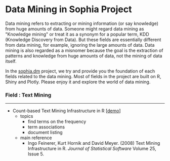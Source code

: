 # Data Mining in Sophia Project

Data mining refers to extracting or mining information (or say knowledge) from huge amounts of data. Someone might regard data mining as "Knowledge mining" or treat it as a synonym for a popular term, KDD (Knowledge Discovery from Data). But these fields are essentially different from data mining, for example, ignoring the large amounts of data. Data mining is also regarded as a misnomer because the goal is the extraction of patterns and knowledge from huge amounts of data, not the mining of data itself.

In the [sophia.dm](https://github.com/jiankaiwang/sophia.dm) project, we try and provide you the foundation of each fields related to the data mining. Most of fields in the project are built on R, Shiny and Plotly. Please enjoy it and explore the world of data mining.

### Field : Text Mining
---

* Count-based Text Mining Infrastructure in R [[demo](http://jkw.cloudapp.net:3838/tm/)]
  * topics
    * find terms on the frequency
    * term associations
    * document listing
  * main reference
    * Ingo Feinerer, Kurt Hornik and David Meyer. (2008) Text Mining Infrastructure in R. *Journal of Statistical Software* Volume 25, Issue 5.